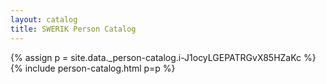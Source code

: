 ```yaml
---
layout: catalog
title: SWERIK Person Catalog
---
```

{% assign p = site.data._person-catalog.i-J1ocyLGEPATRGvX85HZaKc %}
{% include person-catalog.html p=p %}

